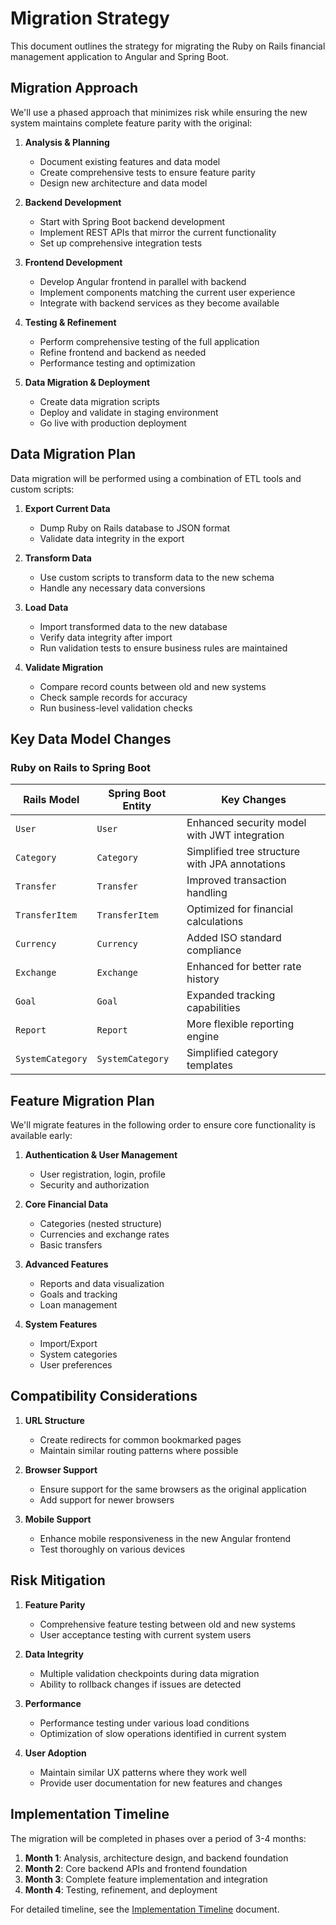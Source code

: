 # Migration Strategy

This document outlines the strategy for migrating the Ruby on Rails financial management application to Angular and Spring Boot.

## Migration Approach

We'll use a phased approach that minimizes risk while ensuring the new system maintains complete feature parity with the original:

1. **Analysis & Planning**
   - Document existing features and data model
   - Create comprehensive tests to ensure feature parity
   - Design new architecture and data model

2. **Backend Development**
   - Start with Spring Boot backend development
   - Implement REST APIs that mirror the current functionality
   - Set up comprehensive integration tests

3. **Frontend Development**
   - Develop Angular frontend in parallel with backend
   - Implement components matching the current user experience
   - Integrate with backend services as they become available

4. **Testing & Refinement**
   - Perform comprehensive testing of the full application
   - Refine frontend and backend as needed
   - Performance testing and optimization

5. **Data Migration & Deployment**
   - Create data migration scripts
   - Deploy and validate in staging environment
   - Go live with production deployment

## Data Migration Plan

Data migration will be performed using a combination of ETL tools and custom scripts:

1. **Export Current Data**
   - Dump Ruby on Rails database to JSON format
   - Validate data integrity in the export

2. **Transform Data**
   - Use custom scripts to transform data to the new schema
   - Handle any necessary data conversions

3. **Load Data**
   - Import transformed data to the new database
   - Verify data integrity after import
   - Run validation tests to ensure business rules are maintained

4. **Validate Migration**
   - Compare record counts between old and new systems
   - Check sample records for accuracy
   - Run business-level validation checks

## Key Data Model Changes

### Ruby on Rails to Spring Boot

| Rails Model       | Spring Boot Entity   | Key Changes                                     |
|-------------------|-----------------------|------------------------------------------------|
| `User`            | `User`                | Enhanced security model with JWT integration    |
| `Category`        | `Category`            | Simplified tree structure with JPA annotations  |
| `Transfer`        | `Transfer`            | Improved transaction handling                   |
| `TransferItem`    | `TransferItem`        | Optimized for financial calculations            |
| `Currency`        | `Currency`            | Added ISO standard compliance                   |
| `Exchange`        | `Exchange`            | Enhanced for better rate history                |
| `Goal`            | `Goal`                | Expanded tracking capabilities                  |
| `Report`          | `Report`              | More flexible reporting engine                  |
| `SystemCategory`  | `SystemCategory`      | Simplified category templates                   |

## Feature Migration Plan

We'll migrate features in the following order to ensure core functionality is available early:

1. **Authentication & User Management**
   - User registration, login, profile
   - Security and authorization

2. **Core Financial Data**
   - Categories (nested structure)
   - Currencies and exchange rates
   - Basic transfers

3. **Advanced Features**
   - Reports and data visualization
   - Goals and tracking
   - Loan management

4. **System Features**
   - Import/Export
   - System categories
   - User preferences

## Compatibility Considerations

1. **URL Structure**
   - Create redirects for common bookmarked pages
   - Maintain similar routing patterns where possible

2. **Browser Support**
   - Ensure support for the same browsers as the original application
   - Add support for newer browsers

3. **Mobile Support**
   - Enhance mobile responsiveness in the new Angular frontend
   - Test thoroughly on various devices

## Risk Mitigation

1. **Feature Parity**
   - Comprehensive feature testing between old and new systems
   - User acceptance testing with current system users

2. **Data Integrity**
   - Multiple validation checkpoints during data migration
   - Ability to rollback changes if issues are detected

3. **Performance**
   - Performance testing under various load conditions
   - Optimization of slow operations identified in current system

4. **User Adoption**
   - Maintain similar UX patterns where they work well
   - Provide user documentation for new features and changes

## Implementation Timeline

The migration will be completed in phases over a period of 3-4 months:

1. **Month 1**: Analysis, architecture design, and backend foundation
2. **Month 2**: Core backend APIs and frontend foundation
3. **Month 3**: Complete feature implementation and integration
4. **Month 4**: Testing, refinement, and deployment

For detailed timeline, see the [Implementation Timeline](./implementation-timeline.md) document.